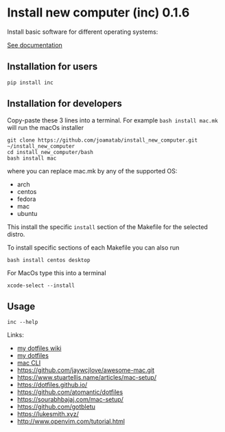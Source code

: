 # Install new computer (inc) 0.1.6

Install basic software for different operating systems:

[See documentation](https://install-new-computer.readthedocs.io/en/latest/)

## Installation for users

```
pip install inc
```

## Installation for developers

Copy-paste these 3 lines into a terminal. For example `bash install mac.mk` will run the macOs installer

```
git clone https://github.com/joamatab/install_new_computer.git ~/install_new_computer
cd install_new_computer/bash
bash install mac
```

where you can replace mac.mk by any of the supported OS:

- arch
- centos
- fedora
- mac
- ubuntu

This install the specific `install` section of the Makefile for the selected distro.

To install specific sections of each Makefile you can also run

```
bash install centos desktop
```

For MacOs type this into a terminal

```
xcode-select --install
```


## Usage

```
inc --help
```

Links:

- [my dotfiles wiki](https://github.com/joamatab/dotfiles/wiki)
- [my dotfiles](https://github.com/joamatab/dotfiles)
- [mac CLI](https://github.com/guarinogabriel/mac-cli)
- https://github.com/jaywcjlove/awesome-mac.git
- https://www.stuartellis.name/articles/mac-setup/
- https://dotfiles.github.io/
- https://github.com/atomantic/dotfiles
- https://sourabhbajaj.com/mac-setup/
- https://github.com/gotbletu
- https://lukesmith.xyz/
- http://www.openvim.com/tutorial.html
